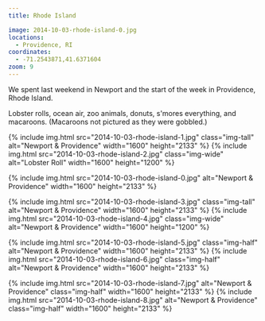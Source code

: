 ```yaml
---
title: Rhode Island

image: 2014-10-03-rhode-island-0.jpg
locations:
  - Providence, RI
coordinates:
  - -71.2543871,41.6371604
zoom: 9
---
```


We spent last weekend in Newport and the start of the week in Providence, Rhode Island.

Lobster rolls, ocean air, zoo animals, donuts, s'mores everything, and macaroons. (Macaroons not pictured as they were gobbled.)

<div class="photos">

{% include img.html src="2014-10-03-rhode-island-1.jpg" class="img-tall" alt="Newport &amp; Providence" width="1600" height="2133" %}
{% include img.html src="2014-10-03-rhode-island-2.jpg" class="img-wide" alt="Lobster Roll" width="1600" height="1200" %}

{% include img.html src="2014-10-03-rhode-island-0.jpg" alt="Newport &amp; Providence" width="1600" height="2133" %}

{% include img.html src="2014-10-03-rhode-island-3.jpg" class="img-tall" alt="Newport &amp; Providence" width="1600" height="2133" %}
{% include img.html src="2014-10-03-rhode-island-4.jpg" class="img-wide" alt="Newport &amp; Providence" width="1600" height="1200" %}

{% include img.html src="2014-10-03-rhode-island-5.jpg" class="img-half" alt="Newport &amp; Providence" width="1600" height="2133" %}
{% include img.html src="2014-10-03-rhode-island-6.jpg" class="img-half" alt="Newport &amp; Providence" width="1600" height="2133" %}

{% include img.html src="2014-10-03-rhode-island-7.jpg" alt="Newport &amp; Providence" class="img-half" width="1600" height="2133" %}
{% include img.html src="2014-10-03-rhode-island-8.jpg" alt="Newport &amp; Providence" class="img-half" width="1600" height="2133" %}

</div>
